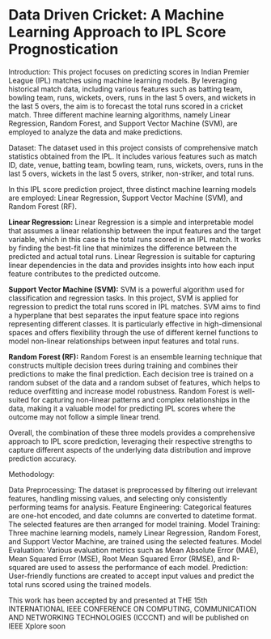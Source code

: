 # Data Driven Cricket: A Machine Learning Approach to IPL Score Prognostication
Introduction:
This project focuses on predicting scores in Indian Premier League (IPL) matches using machine learning models. By leveraging historical match data, including various features such as batting team, bowling team, runs, wickets, overs, runs in the last 5 overs, and wickets in the last 5 overs, the aim is to forecast the total runs scored in a cricket match. Three different machine learning algorithms, namely Linear Regression, Random Forest, and Support Vector Machine (SVM), are employed to analyze the data and make predictions.

Dataset:
The dataset used in this project consists of comprehensive match statistics obtained from the IPL. It includes various features such as match ID, date, venue, batting team, bowling team, runs, wickets, overs, runs in the last 5 overs, wickets in the last 5 overs, striker, non-striker, and total runs.

In this IPL score prediction project, three distinct machine learning models are employed: Linear Regression, Support Vector Machine (SVM), and Random Forest (RF). 

**Linear Regression:** Linear Regression is a simple and interpretable model that assumes a linear relationship between the input features and the target variable, which in this case is the total runs scored in an IPL match. It works by finding the best-fit line that minimizes the difference between the predicted and actual total runs. Linear Regression is suitable for capturing linear dependencies in the data and provides insights into how each input feature contributes to the predicted outcome.

**Support Vector Machine (SVM):** SVM is a powerful algorithm used for classification and regression tasks. In this project, SVM is applied for regression to predict the total runs scored in IPL matches. SVM aims to find a hyperplane that best separates the input feature space into regions representing different classes. It is particularly effective in high-dimensional spaces and offers flexibility through the use of different kernel functions to model non-linear relationships between input features and total runs.

**Random Forest (RF):** Random Forest is an ensemble learning technique that constructs multiple decision trees during training and combines their predictions to make the final prediction. Each decision tree is trained on a random subset of the data and a random subset of features, which helps to reduce overfitting and increase model robustness. Random Forest is well-suited for capturing non-linear patterns and complex relationships in the data, making it a valuable model for predicting IPL scores where the outcome may not follow a simple linear trend.

Overall, the combination of these three models provides a comprehensive approach to IPL score prediction, leveraging their respective strengths to capture different aspects of the underlying data distribution and improve prediction accuracy.

Methodology:

Data Preprocessing: The dataset is preprocessed by filtering out irrelevant features, handling missing values, and selecting only consistently performing teams for analysis.
Feature Engineering: Categorical features are one-hot encoded, and date columns are converted to datetime format. The selected features are then arranged for model training.
Model Training: Three machine learning models, namely Linear Regression, Random Forest, and Support Vector Machine, are trained using the selected features.
Model Evaluation: Various evaluation metrics such as Mean Absolute Error (MAE), Mean Squared Error (MSE), Root Mean Squared Error (RMSE), and R-squared are used to assess the performance of each model.
Prediction: User-friendly functions are created to accept input values and predict the total runs scored using the trained models.


This work has been accepted by and presented at THE 15th INTERNATIONAL IEEE CONFERENCE ON COMPUTING, COMMUNICATION AND NETWORKING TECHNOLOGIES (ICCCNT) and will be published on IEEE Xplore soon
